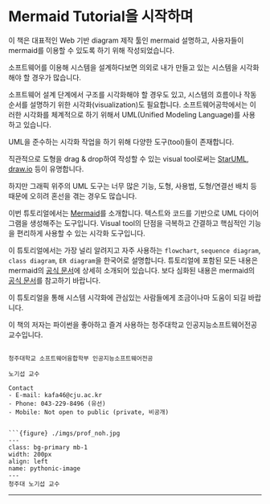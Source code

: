 # Mermaid Tutorial을 시작하며

이 책은 대표적인 Web 기반 diagram 제작 툴인 mermaid 설명하고, 사용자들이 mermaid를 이용할 수 있도록 하기 위해 작성되었습니다.

소프트웨어를 이용해 시스템을 설계하다보면 의외로 내가 만들고 있는 시스템을 시각화해야 할 경우가 많습니다.

소프트웨어 설계 단계에서 구조를 시각화해야 할 경우도 있고, 시스템의 흐름이나 작동 순서를 설명하기 위한 시각화(visualization)도 필요합니다. 소프트웨어공학에서는 이러한 시각화를 체계적으로 하기 위해서 UML(Unified Modeling Language)를 사용하고 있습니다.

UML을 준수하는 시각화 작업을 하기 위해 다양한 도구(tool)들이 존재합니다.

직관적으로 도형을 drag & drop하여 작성할 수 있는 visual tool로써는 [StarUML](https://staruml.io), [draw.io](https://draw.io) 등이 유명합니다. 

하지만 그래픽 위주의 UML 도구는 너무 많은 기능, 도형, 사용법, 도형/연결선 배치 등 때문에 오히려 혼선을 겪는 경우도 많습니다.

이번 튜토리얼에서는 [Mermaid](https://mermaid-js.github.io/mermaid/#/)를 소개합니다. 텍스트와 코드를 기반으로 UML 다이어그램을 생성해주는 도구입니다. Visual tool의 단점을 극복하고 간결하고 핵심적인 기능을 편리하게 사용할 수 있는 시각화 도구입니다.

이 튜토리얼에서는 가장 널리 알려지고 자주 사용하는 `flowchart`, `sequence diagram`, `class diagram`, `ER diagram`을 한국어로 설명합니다. 튜토리얼에 포함된 모든 내용은 mermaid의 [공식 문서](https://mermaid-js.github.io/mermaid/#/)에 상세히 소개되어 있습니다. 보다 심화된 내용은 mermaid의 [공식 문서](https://mermaid-js.github.io/mermaid/#/)를 참고하기 바랍니다.

이 튜토리얼을 통해 시스템 시각화에 관심있는 사람들에게 조금이나마 도움이 되길 바랍니다.

이 책의 저자는 파이썬을 좋아하고 즐겨 사용하는 청주대학교 인공지능소프트웨어전공 교수입니다.

```{admonition} 저자소개

청주대학교 소프트웨어융합학부 인공지능소프트웨어전공

노기섭 교수

Contact
- E-mail: kafa46@cju.ac.kr
- Phone: 043-229-8496 (유선)
- Mobile: Not open to public (private, 비공개)


```{figure} ./imgs/prof_noh.jpg
---
class: bg-primary mb-1
width: 200px
align: left
name: pythonic-image
---
청주대 노기섭 교수
```
---
